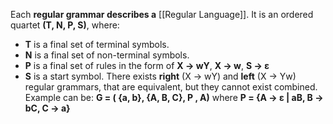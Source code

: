 Each **regular grammar describes a** [[Regular Language]]. It is an ordered quartet **(T, N, P, S)**, where:
- **T** is a final set of terminal symbols.
- **N** is a final set of non-terminal symbols.
- **P** is a final set of rules in the form of **X -> wY**, **X -> w**, **S -> ε** 
- **S** is a start symbol.
There exists **right** (X -> wY) and **left** (X -> Yw) regular grammars, that are equivalent, but they cannot exist combined.
	Example can be: **G = ( {a, b}, {A, B, C}, P , A)** where **P = {A -> ε | aB, B -> bC, C -> a}**